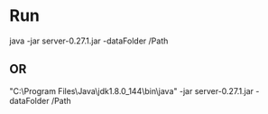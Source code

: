 # Run
java -jar server-0.27.1.jar -dataFolder /Path

## OR
"C:\Program Files\Java\jdk1.8.0_144\bin\java" -jar server-0.27.1.jar -dataFolder /Path
